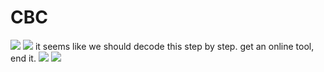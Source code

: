 # **CBC**
![](https://i.imgur.com/haybfII.png)
![](https://i.imgur.com/wnFBvA4.png)
it seems like we should decode this step by step.
get an online tool, end it.
![](https://i.imgur.com/PcZ2rb7.png)
![](https://i.imgur.com/SErcyVj.png)
